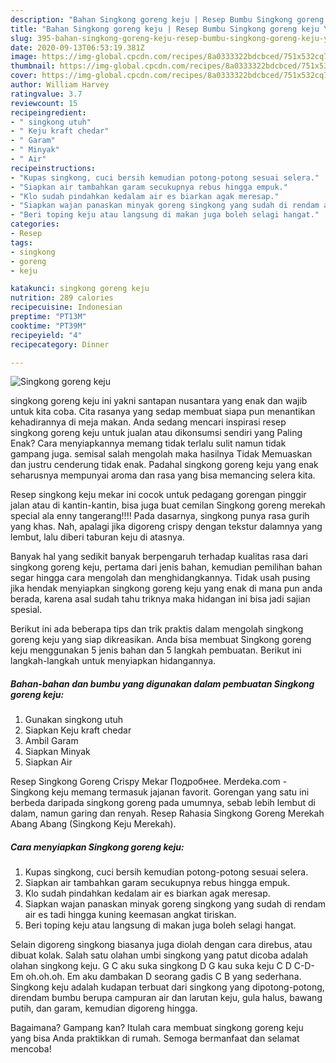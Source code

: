 ```yaml
---
description: "Bahan Singkong goreng keju | Resep Bumbu Singkong goreng keju Yang Enak Dan Lezat"
title: "Bahan Singkong goreng keju | Resep Bumbu Singkong goreng keju Yang Enak Dan Lezat"
slug: 395-bahan-singkong-goreng-keju-resep-bumbu-singkong-goreng-keju-yang-enak-dan-lezat
date: 2020-09-13T06:53:19.381Z
image: https://img-global.cpcdn.com/recipes/8a0333322bdcbced/751x532cq70/singkong-goreng-keju-foto-resep-utama.jpg
thumbnail: https://img-global.cpcdn.com/recipes/8a0333322bdcbced/751x532cq70/singkong-goreng-keju-foto-resep-utama.jpg
cover: https://img-global.cpcdn.com/recipes/8a0333322bdcbced/751x532cq70/singkong-goreng-keju-foto-resep-utama.jpg
author: William Harvey
ratingvalue: 3.7
reviewcount: 15
recipeingredient:
- " singkong utuh"
- " Keju kraft chedar"
- " Garam"
- " Minyak"
- " Air"
recipeinstructions:
- "Kupas singkong, cuci bersih kemudian potong-potong sesuai selera."
- "Siapkan air tambahkan garam secukupnya rebus hingga empuk."
- "Klo sudah pindahkan kedalam air es biarkan agak meresap."
- "Siapkan wajan panaskan minyak goreng singkong yang sudah di rendam air es tadi hingga kuning keemasan angkat tiriskan."
- "Beri toping keju atau langsung di makan juga boleh selagi hangat."
categories:
- Resep
tags:
- singkong
- goreng
- keju

katakunci: singkong goreng keju 
nutrition: 289 calories
recipecuisine: Indonesian
preptime: "PT13M"
cooktime: "PT39M"
recipeyield: "4"
recipecategory: Dinner

---
```



![Singkong goreng keju](https://img-global.cpcdn.com/recipes/8a0333322bdcbced/751x532cq70/singkong-goreng-keju-foto-resep-utama.jpg)


singkong goreng keju ini yakni santapan nusantara yang enak dan wajib untuk kita coba. Cita rasanya yang sedap membuat siapa pun menantikan kehadirannya di meja makan.
Anda sedang mencari inspirasi resep singkong goreng keju untuk jualan atau dikonsumsi sendiri yang Paling Enak? Cara menyiapkannya memang tidak terlalu sulit namun tidak gampang juga. semisal salah mengolah maka hasilnya Tidak Memuaskan dan justru cenderung tidak enak. Padahal singkong goreng keju yang enak seharusnya mempunyai aroma dan rasa yang bisa memancing selera kita.

Resep singkong keju mekar ini cocok untuk pedagang gorengan pinggir jalan atau di kantin-kantin, bisa juga buat cemilan Singkong goreng merekah special ala enny tangerang!!!! Pada dasarnya, singkong punya rasa gurih yang khas. Nah, apalagi jika digoreng crispy dengan tekstur dalamnya yang lembut, lalu diberi taburan keju di atasnya.

Banyak hal yang sedikit banyak berpengaruh terhadap kualitas rasa dari singkong goreng keju, pertama dari jenis bahan, kemudian pemilihan bahan segar hingga cara mengolah dan menghidangkannya. Tidak usah pusing jika hendak menyiapkan singkong goreng keju yang enak di mana pun anda berada, karena asal sudah tahu triknya maka hidangan ini bisa jadi sajian spesial.


Berikut ini ada beberapa tips dan trik praktis dalam mengolah singkong goreng keju yang siap dikreasikan. Anda bisa membuat Singkong goreng keju menggunakan 5 jenis bahan dan 5 langkah pembuatan. Berikut ini langkah-langkah untuk menyiapkan hidangannya.

<!--inarticleads1-->

##### Bahan-bahan dan bumbu yang digunakan dalam pembuatan Singkong goreng keju:

1. Gunakan  singkong utuh
1. Siapkan  Keju kraft chedar
1. Ambil  Garam
1. Siapkan  Minyak
1. Siapkan  Air


Resep Singkong Goreng Crispy Mekar Подробнее. Merdeka.com - Singkong keju memang termasuk jajanan favorit. Gorengan yang satu ini berbeda daripada singkong goreng pada umumnya, sebab lebih lembut di dalam, namun garing dan renyah. Resep Rahasia Singkong Goreng Merekah Abang Abang (Singkong Keju Merekah). 

<!--inarticleads2-->

##### Cara menyiapkan Singkong goreng keju:

1. Kupas singkong, cuci bersih kemudian potong-potong sesuai selera.
1. Siapkan air tambahkan garam secukupnya rebus hingga empuk.
1. Klo sudah pindahkan kedalam air es biarkan agak meresap.
1. Siapkan wajan panaskan minyak goreng singkong yang sudah di rendam air es tadi hingga kuning keemasan angkat tiriskan.
1. Beri toping keju atau langsung di makan juga boleh selagi hangat.


Selain digoreng singkong biasanya juga diolah dengan cara direbus, atau dibuat kolak. Salah satu olahan umbi singkong yang patut dicoba adalah olahan singkong keju. G C aku suka singkong D G kau suka keju C D C-D-Em oh.oh.oh. Em aku dambakan D seorang gadis C B yang sederhana. Singkong keju adalah kudapan terbuat dari singkong yang dipotong-potong, direndam bumbu berupa campuran air dan larutan keju, gula halus, bawang putih, dan garam, kemudian digoreng hingga. 

Bagaimana? Gampang kan? Itulah cara membuat singkong goreng keju yang bisa Anda praktikkan di rumah. Semoga bermanfaat dan selamat mencoba!
